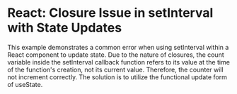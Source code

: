 # React: Closure Issue in setInterval with State Updates
This example demonstrates a common error when using setInterval within a React component to update state. Due to the nature of closures, the count variable inside the setInterval callback function refers to its value at the time of the function's creation, not its current value. Therefore, the counter will not increment correctly.
The solution is to utilize the functional update form of useState.